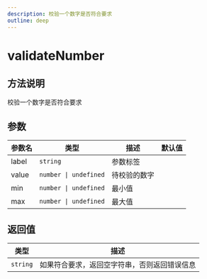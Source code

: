 ```yaml
---
description: 校验一个数字是否符合要求
outline: deep
---
```


# validateNumber

## 方法说明

校验一个数字是否符合要求

## 参数

| 参数名 | 类型 | 描述 | 默认值 |
| --- | --- | --- | --- |
| label | `string` | 参数标签 |  |
| value | `number \| undefined` | 待校验的数字 |  |
| min | `number \| undefined` | 最小值 |  |
| max | `number \| undefined` | 最大值 |  |

## 返回值

| 类型 | 描述 |
| --- | --- |
| `string` | 如果符合要求，返回空字符串，否则返回错误信息 |
